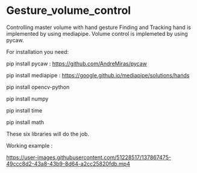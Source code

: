# Gesture_volume_control
Controlling master volume with hand gesture
Finding and Tracking hand is implemented by using mediapipe.
Volume control is implemeted by using pycaw.

For installation you need:

pip install pycaw : https://github.com/AndreMiras/pycaw

pip install mediapipe : https://google.github.io/mediapipe/solutions/hands

pip install opencv-python

pip install numpy

pip install time

pip install math

These six libraries will do the job.

Working example :



https://user-images.githubusercontent.com/51228517/137867475-49ccc8d2-43a8-43b9-8d64-a2cc25820fdb.mp4

